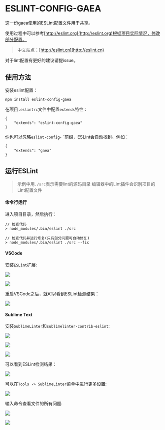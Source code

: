 # ESLINT-CONFIG-GAEA

这一份gaea使用的ESLint配置文件用于共享。

使用过程中可以参考[http://eslint.org](http://eslint.org)根据项目实际情况，修改部分配置。

> 中文站点：[http://eslint.cn](http://eslint.cn)

对于lint配置有更好的建议请提issue。

## 使用方法

安装eslint配置：

    npm install eslint-config-gaea

在项目`.eslintrc`文件中配置`extends`特性：

    {
        "extends": "eslint-config-gaea"
    }

你也可以忽略`eslint-config-` `前缀，ESLint会自动找到。例如：

    {
        "extends": "gaea"
    }

## 运行ESLint

> 示例中用`./src`表示需要lint的源码目录
> 编辑器中的Lint插件会识别项目的Lint配置文件

#### 命令行运行

进入项目目录，然后执行：
    
    // 检查代码
    > node_modules/.bin/eslint ./src
    
    // 检查代码并进行修复(只有部分问题可自动修复)
    > node_modules/.bin/eslint ./src --fix 

#### VSCode

安装`ESLint`扩展: 
 
![](http://h0.hucdn.com/open/201732/ee7a3fa753f29d47_1208x165.png)

![](http://h0.hucdn.com/open/201732/3ac2732107e3421d_486x212.png)

重启VSCode之后，就可以看到ESLint检测结果：

![](http://h0.hucdn.com/open/201732/f979e1fb308ca1a9_1062x113.png)

#### Sublime Text

安装`SublimeLinter`和`sublimelinter-contrib-eslint`:

![](http://h0.hucdn.com/open/201732/08e4c41b4c097f0d_1003x129.png)

![](http://h0.hucdn.com/open/201732/dc0f67754f3ccb35_925x212.png)

![](http://h0.hucdn.com/open/201732/2001468321c0393a_924x207.png)

可以看到ESLint检测结果：

![](http://h0.hucdn.com/open/201732/0deb955b5ff8fa94_278x45.png)

可以在`Tools -> SublimeLinter`菜单中进行更多设置:

![](http://h0.hucdn.com/open/201732/6503762ef42bcbae_901x1322.png)

输入命令查看文件的所有问题:

![](http://h0.hucdn.com/open/201732/1ccf179ba6b64b20_1096x133.png)

![](http://h0.hucdn.com/open/201732/13eafd186067fa5c_834x410.png)